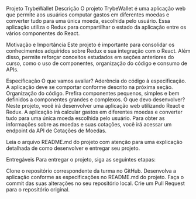 Projeto TrybeWallet
Descrição
O projeto TrybeWallet é uma aplicação web que permite aos usuários computar gastos em diferentes moedas e converter tudo para uma única moeda, escolhida pelo usuário. Essa aplicação utiliza o Redux para compartilhar o estado da aplicação entre os vários componentes do React.

Motivação e Importância
Este projeto é importante para consolidar os conhecimentos adquiridos sobre Redux e sua integração com o React. Além disso, permite reforçar conceitos estudados em seções anteriores do curso, como o uso de componentes, organização do código e consumo de APIs.

Especificação
O que vamos avaliar?
Aderência do código à especificação. A aplicação deve se comportar conforme descrito na próxima seção.
Organização do código. Prefira componentes pequenos, simples e bem definidos a componentes grandes e complexos.
O que devo desenvolver?
Neste projeto, você irá desenvolver uma aplicação web utilizando React e Redux. A aplicação irá calcular gastos em diferentes moedas e converter tudo para uma única moeda escolhida pelo usuário. Para obter as informações sobre as moedas e suas cotações, você irá acessar um endpoint da API de Cotações de Moedas.

Leia o arquivo README.md do projeto com atenção para uma explicação detalhada de como desenvolver e entregar seu projeto.

Entregáveis
Para entregar o projeto, siga as seguintes etapas:

Clone o repositório correspondente da turma no GitHub.
Desenvolva a aplicação conforme as especificações no README.md do projeto.
Faça o commit das suas alterações no seu repositório local.
Crie um Pull Request para o repositório original.
